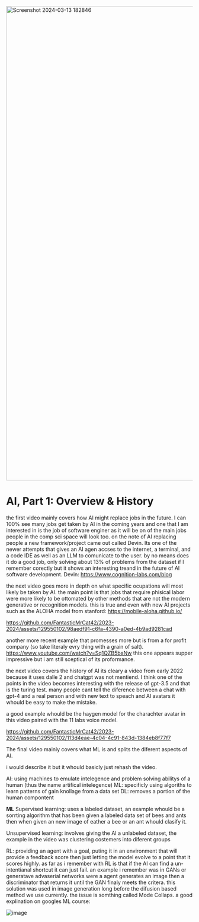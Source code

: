 
<img width="1280" alt="Screenshot 2024-03-13 182846" src="https://github.com/FantasticMrCat42/2023-2024/assets/129550102/b1ee2d01-048e-4eb3-92b8-21b7ceace662">

# AI, Part 1: Overview & History # 
the first video mainly covers how AI might replace jobs in the future. I can 100% see many jobs get taken by AI in the coming years and one that I am interested in is the job of software enginer as it will be on of the main jobs people in the comp sci space will look too. on the note of AI replacing people a new framework/project came out called Devin. Its one of the newer attempts that gives an AI agen accses to the internet, a terminal, and a code IDE as well as an LLM to comunicate to the user. by no means does it do a good job, only solving about 13% of problems from the dataset if I remember corectly but it shows an interesting treand in the future of AI software development.
Devin: https://www.cognition-labs.com/blog

the next video goes more in depth on what specific ocupations will most likely be taken by AI. the main point is that jobs that require phisical labor were more likely to be ottomated by other methods that are not the modern generative or recognition models. this is true and even with new AI projects such as the ALOHA model from stanford:
https://mobile-aloha.github.io/


https://github.com/FantasticMrCat42/2023-2024/assets/129550102/98aedf91-c6fa-4390-a0ed-4b9ad9281cad



another more recent example that promesses more but is from a for profit company (so take literaly evry thing with a grain of salt).
https://www.youtube.com/watch?v=Sq1QZB5baNw 
this one appears supper impressive but i am still sceptical of its proformance.

the next video covers the history of AI
its cleary a video from early 2022 because it uses dalle 2 and chatgpt was not mentiend. I think one of the points in the video becomes interesting  with the release of gpt-3.5 and that is the turing test. many people cant tell the diference between a chat with gpt-4 and a real person and with new text to speach and AI avatars it whould be easy to make the mistake.

a good example whould be the haygen model for the charachter avatar in this video paired with the 11 labs voice model. 

https://github.com/FantasticMrCat42/2023-2024/assets/129550102/113d4eae-4c04-4c91-843d-1384eb8f77f7


The final video mainly covers what ML is and splits the diferent aspects of AI.

i would describe it but it whould basicly just rehash the video.

AI: using machines to emulate intelegence and problem solving abilitys of a human (thus the name artifical intelegence)
ML: specificly using algoriths to learn patterns of gain knollage from a data set
DL: removes a portion of the human compontent

__ML__
Supervised learning: uses a labeled dataset, an example whould be a sorrting algorithm that has been given a labeled data set of bees and ants then when given an new image of eather a bee or an ant whould clasify it.

Unsupervised learning: involves giving the AI a unlabeled dataset, the example in the video was clustering costemers into diferent groups

RL: providing an agent with a goal, puting it in an environment that will provide a feedback score then just letting the model evolve to a point that it scores highly. as far as i remember with RL is that if the AI can find a un-intentianal shortcut it can just fail. an example i remember was in GANs or generatave advaserial networks were a agent generates an image then a discriminator that returns it until the GAN finaly meets the critera. this solution was used in image generation long before the difusion based method we use currently. the issue is somthing called Mode Collaps. a good explination on googles ML course:

![image](https://github.com/FantasticMrCat42/2023-2024/assets/129550102/2b7c8492-ea3f-4537-b391-bfb8c86f36ba)





